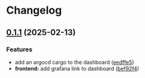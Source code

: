 # Changelog

## [0.1.1](https://github.com/daurer/test-workflows/compare/dashboard-v0.1.0...dashboard@v0.1.1) (2025-02-13)


### Features

* add an argocd cargo to the dashboard ([eedffe5](https://github.com/daurer/test-workflows/commit/eedffe5ca5aa5a831ebb505b44771268fada840f))
* **frontend:** add grafana link to dashboard ([bef92f4](https://github.com/daurer/test-workflows/commit/bef92f47b5ce4b7b753deb840ed6534db84baca1))
